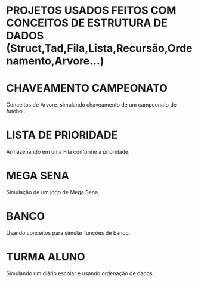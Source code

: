 # PROJETOS USADOS FEITOS COM CONCEITOS DE ESTRUTURA DE DADOS (Struct,Tad,Fila,Lista,Recursão,Ordenamento,Arvore...)

# CHAVEAMENTO CAMPEONATO
Conceitos de Arvore, simulando chaveamento de um campeonato de futebol.

# LISTA DE PRIORIDADE
Armazenando em uma Fila conforme a prioridade.

# MEGA SENA
Simulação de um jogo de Mega Sena. 

# BANCO
Usando conceitos para simular funções de banco. 

# TURMA ALUNO
Simulando um diário escolar e usando ordenação de dados.